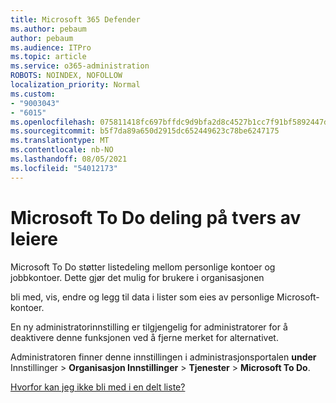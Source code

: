 ```yaml
---
title: Microsoft 365 Defender
ms.author: pebaum
author: pebaum
ms.audience: ITPro
ms.topic: article
ms.service: o365-administration
ROBOTS: NOINDEX, NOFOLLOW
localization_priority: Normal
ms.custom:
- "9003043"
- "6015"
ms.openlocfilehash: 075811418fc697bffdc9d9bfa2d8c4527b1cc7f91bf5892447d099f1c5ee6140
ms.sourcegitcommit: b5f7da89a650d2915dc652449623c78be6247175
ms.translationtype: MT
ms.contentlocale: nb-NO
ms.lasthandoff: 08/05/2021
ms.locfileid: "54012173"
---
```

# <a name="microsoft-to-do-cross-tenant-sharing"></a>Microsoft To Do deling på tvers av leiere

Microsoft To Do støtter listedeling mellom personlige kontoer og jobbkontoer. Dette gjør det mulig for brukere i organisasjonen

bli med, vis, endre og legg til data i lister som eies av personlige Microsoft-kontoer.

En ny administratorinnstilling er tilgjengelig for administratorer for å deaktivere denne funksjonen ved å fjerne merket for alternativet.

Administratoren finner denne innstillingen i administrasjonsportalen **under** Innstillinger  >  **Organisasjon Innstillinger**  >  **Tjenester**  >  **Microsoft To Do**.  

[Hvorfor kan jeg ikke bli med i en delt liste?](https://support.microsoft.com/office/why-can-t-i-join-a-shared-list-3a6195de-e3a8-437a-b562-7c8c011dc574?ui=en-us&rs=en-us&ad=us)